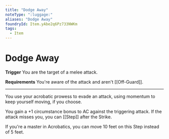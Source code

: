 ```yaml
---
title: "Dodge Away"
noteType: ":luggage:"
aliases: "Dodge Away"
foundryId: Item.yAbe2q6Pz733NWKm
tags:
  - Item
---
```


# Dodge Away

**Trigger** You are the target of a melee attack.

**Requirements** You're aware of the attack and aren't [[Off-Guard]].

* * *

You use your acrobatic prowess to evade an attack, using momentum to keep yourself moving, if you choose.

You gain a +1 circumstance bonus to AC against the triggering attack. If the attack misses you, you can [[Step]] after the Strike.

If you're a master in Acrobatics, you can move 10 feet on this Step instead of 5 feet.
